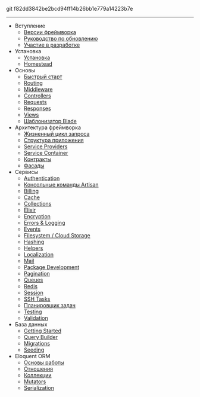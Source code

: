 git f82dd3842be2bcd94ff14b26bb1e779a14223b7e

---
- Вступление
    - [Версии фреймворка](/docs/{{version}}/releases)
    - [Руководство по обновлению](/docs/{{version}}/upgrade)
    - [Участие в разработке](/docs/{{version}}/contributions)
- Установка
    - [Установка](/docs/{{version}}/installation)
    - [Homestead](/docs/{{version}}/homestead)    
- Основы
    - [Быстрый старт](/docs/{{version}}/quickstart)
    - [Routing](/docs/{{version}}/routing)
    - [Middleware](/docs/{{version}}/middleware)
    - [Controllers](/docs/{{version}}/controllers)
    - [Requests](/docs/{{version}}/requests)
    - [Responses](/docs/{{version}}/responses)
    - [Views](/docs/{{version}}/views)
    - [Шаблонизатор Blade](/docs/{{version}}/blade)
- Архитектура фреймворка
    - [Жизненный цикл запроса](/docs/{{version}}/lifecycle)
    - [Структура приложения](/docs/{{version}}/structure)
    - [Service Providers](/docs/{{version}}/providers)
    - [Service Container](/docs/{{version}}/container)
    - [Контракты](/docs/{{version}}/contracts)
    - [Фасады](/docs/{{version}}/facades)
- Сервисы
    - [Authentication](/docs/{{version}}/authentication)
    - [Консольные команды Artisan](/docs/{{version}}/artisan)
    - [Billing](/docs/{{version}}/billing)
    - [Cache](/docs/{{version}}/cache)
    - [Collections](/docs/{{version}}/collections)
    - [Elixir](/docs/{{version}}/elixir)
    - [Encryption](/docs/{{version}}/encryption)
    - [Errors & Logging](/docs/{{version}}/errors)
    - [Events](/docs/{{version}}/events)
    - [Filesystem / Cloud Storage](/docs/{{version}}/filesystem)
    - [Hashing](/docs/{{version}}/hashing)
    - [Helpers](/docs/{{version}}/helpers)
    - [Localization](/docs/{{version}}/localization)
    - [Mail](/docs/{{version}}/mail)
    - [Package Development](/docs/{{version}}/packages)
    - [Pagination](/docs/{{version}}/pagination)
    - [Queues](/docs/{{version}}/queues)
    - [Redis](/docs/{{version}}/redis)
    - [Session](/docs/{{version}}/session)
    - [SSH Tasks](/docs/{{version}}/envoy)
    - [Планировщик задач](/docs/{{version}}/scheduling)
    - [Testing](/docs/{{version}}/testing)
    - [Validation](/docs/{{version}}/validation)  
- База данных
    - [Getting Started](/docs/{{version}}/database)
    - [Query Builder](/docs/{{version}}/queries)
    - [Migrations](/docs/{{version}}/migrations)
    - [Seeding](/docs/{{version}}/seeding)
- Eloquent ORM
    - [Основы работы](/docs/{{version}}/eloquent)
    - [Отношения](/docs/{{version}}/eloquent-relationships)
    - [Коллекции](/docs/{{version}}/eloquent-collections)
    - [Mutators](/docs/{{version}}/eloquent-mutators)
    - [Serialization](/docs/{{version}}/eloquent-serialization)